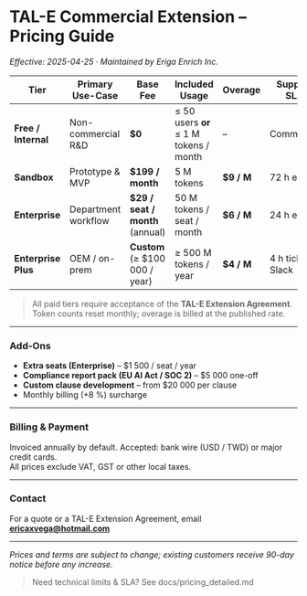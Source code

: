 # TAL-E Commercial Extension – Pricing Guide
_Effective: 2025-04-25 · Maintained by Eriga Enrich Inc._

| Tier | Primary Use-Case | Base Fee | Included Usage | Overage | Support SLA |
|------|-----------------|----------|----------------|---------|-------------|
| **Free / Internal** | Non-commercial R&D | **$0** | ≤ 50 users **or** ≤ 1 M tokens / month | – | Community |
| **Sandbox** | Prototype & MVP | **$199 / month** | 5 M tokens | **$9 / M** | 72 h email |
| **Enterprise** | Department workflow | **$29 / seat / month** (annual) | 50 M tokens / seat / month | **$6 / M** | 24 h email |
| **Enterprise Plus** | OEM / on-prem | **Custom** (≥ $100 000 / year) | ≥ 500 M tokens / year | **$4 / M** | 4 h ticket / Slack |

> All paid tiers require acceptance of the **TAL-E Extension Agreement**.  
> Token counts reset monthly; overage is billed at the published rate.

---

### Add-Ons
* **Extra seats (Enterprise)** – $1 500 / seat / year  
* **Compliance report pack (EU AI Act / SOC 2)** – $5 000 one-off  
* **Custom clause development** – from $20 000 per clause  
* Monthly billing (+8 %) surcharge

---

### Billing & Payment
Invoiced annually by default. Accepted: bank wire (USD / TWD) or major credit cards.  
All prices exclude VAT, GST or other local taxes.

---

### Contact
For a quote or a TAL-E Extension Agreement, email **ericaxvega@hotmail.com**  

---

*Prices and terms are subject to change; existing customers receive 90-day notice before any increase.*

> Need technical limits & SLA? See docs/pricing_detailed.md
